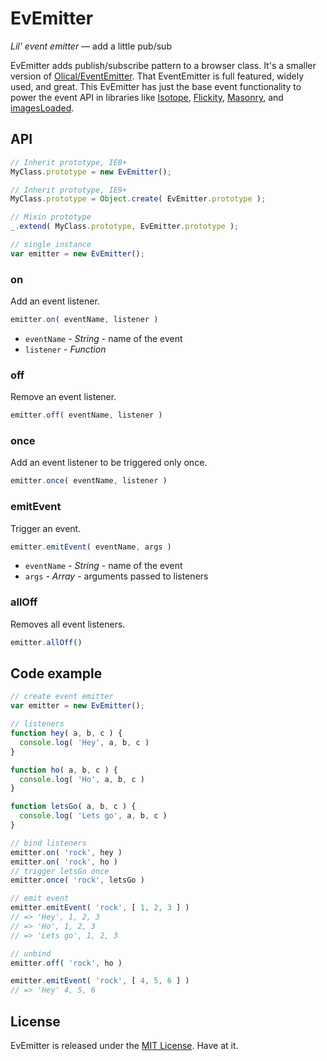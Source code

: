 # EvEmitter

_Lil' event emitter_ — add a little pub/sub

EvEmitter adds publish/subscribe pattern to a browser class. It's a smaller version of [Olical/EventEmitter](https://github.com/Olical/EventEmitter). That EventEmitter is full featured, widely used, and great. This EvEmitter has just the base event functionality to power the event API in libraries like [Isotope](http://isotope.metafizzy.co), [Flickity](http://flickity.metafizzy.co), [Masonry](http://masonry.desandro.com), and [imagesLoaded](http://imagesloaded.desandro.com).

## API

``` js
// Inherit prototype, IE8+
MyClass.prototype = new EvEmitter();

// Inherit prototype, IE9+
MyClass.prototype = Object.create( EvEmitter.prototype );

// Mixin prototype
_.extend( MyClass.prototype, EvEmitter.prototype );

// single instance
var emitter = new EvEmitter();
```

### on

Add an event listener.

``` js
emitter.on( eventName, listener )
```

+ `eventName` - _String_ - name of the event
+ `listener` - _Function_

### off

Remove an event listener.

``` js
emitter.off( eventName, listener )
```

### once

Add an event listener to be triggered only once.

``` js
emitter.once( eventName, listener )
```

### emitEvent

Trigger an event.

``` js
emitter.emitEvent( eventName, args )
```

+ `eventName` - _String_ - name of the event
+ `args` - _Array_ - arguments passed to listeners

### allOff

Removes all event listeners.

``` js
emitter.allOff()
```

## Code example

``` js
// create event emitter
var emitter = new EvEmitter();

// listeners
function hey( a, b, c ) {
  console.log( 'Hey', a, b, c )
}

function ho( a, b, c ) {
  console.log( 'Ho', a, b, c )
}

function letsGo( a, b, c ) {
  console.log( 'Lets go', a, b, c )
}

// bind listeners
emitter.on( 'rock', hey )
emitter.on( 'rock', ho )
// trigger letsGo once
emitter.once( 'rock', letsGo )

// emit event
emitter.emitEvent( 'rock', [ 1, 2, 3 ] )
// => 'Hey', 1, 2, 3
// => 'Ho', 1, 2, 3
// => 'Lets go', 1, 2, 3

// unbind
emitter.off( 'rock', ho )

emitter.emitEvent( 'rock', [ 4, 5, 6 ] )
// => 'Hey' 4, 5, 6
```

## License

EvEmitter is released under the [MIT License](http://desandro.mit-license.org/). Have at it.
